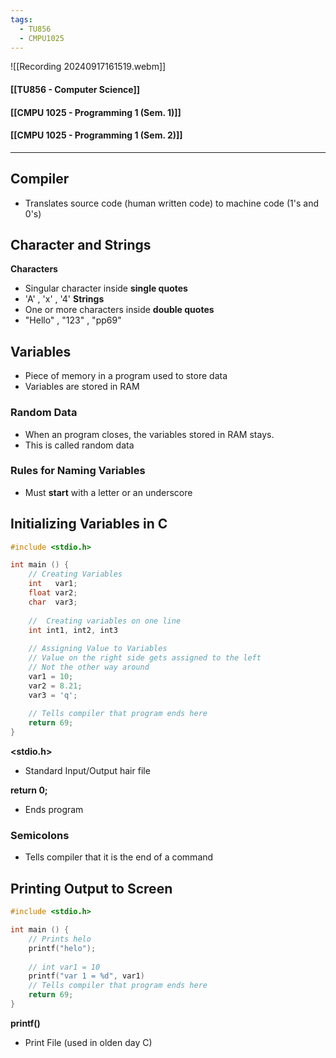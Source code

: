 ```yaml
---
tags:
  - TU856
  - CMPU1025
---
```


![[Recording 20240917161519.webm]]
#### [[TU856 - Computer Science]]
#### [[CMPU 1025 - Programming 1 (Sem. 1)]]
#### [[CMPU 1025 - Programming 1 (Sem. 2)]]

---

## Compiler
- Translates source code (human written code) to machine code (1's and 0's)

## Character and Strings
**Characters**
- Singular character inside **single quotes**
- 'A' , 'x' , '4'
**Strings**
- One or more characters inside **double quotes**
- "Hello" , "123" , "pp69"

## Variables
- Piece of memory in a program used to store data
- Variables are stored in RAM
### Random Data
- When an program closes, the variables stored in RAM stays.
- This is called random data

### Rules for Naming Variables
- Must **start** with a letter or an underscore

## Initializing Variables in C
``` cpp
#include <stdio.h>

int main () {
	// Creating Variables
	int   var1;
	float var2;
	char  var3;
	
	//  Creating variables on one line
	int int1, int2, int3
	
	// Assigning Value to Variables
	// Value on the right side gets assigned to the left
	// Not the other way around
	var1 = 10;
	var2 = 8.21;
	var3 = 'q';
	
	// Tells compiler that program ends here
	return 69;
}
```

**<stdio.h>**
- Standard Input/Output hair file

**return 0;**
- Ends program

### Semicolons
- Tells compiler that it is the end of a command

## Printing Output to Screen

``` c
#include <stdio.h>

int main () {
	// Prints helo
	printf("helo");
	
	// int var1 = 10
	printf("var 1 = %d", var1)
	// Tells compiler that program ends here
	return 69;
}
```

**printf()**
- Print File (used in olden day C)
  


